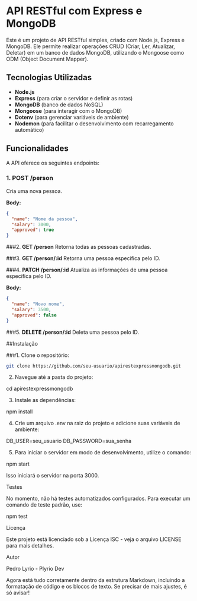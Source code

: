 # API RESTful com Express e MongoDB

Este é um projeto de API RESTful simples, criado com Node.js, Express e MongoDB. Ele permite realizar operações CRUD (Criar, Ler, Atualizar, Deletar) em um banco de dados MongoDB, utilizando o Mongoose como ODM (Object Document Mapper).

## Tecnologias Utilizadas

- **Node.js**
- **Express** (para criar o servidor e definir as rotas)
- **MongoDB** (banco de dados NoSQL)
- **Mongoose** (para interagir com o MongoDB)
- **Dotenv** (para gerenciar variáveis de ambiente)
- **Nodemon** (para facilitar o desenvolvimento com recarregamento automático)

## Funcionalidades

A API oferece os seguintes endpoints:

### 1. **POST /person**
Cria uma nova pessoa.

**Body:**
```json
{
  "name": "Nome da pessoa",
  "salary": 3000,
  "approved": true
}
```

###2. **GET /person**
Retorna todas as pessoas cadastradas.

###3. **GET /person/:id**
Retorna uma pessoa específica pelo ID.

###4. **PATCH /person/:id**
Atualiza as informações de uma pessoa específica pelo ID.

**Body:**
```json
{
  "name": "Novo nome",
  "salary": 3500,
  "approved": false
}
```

###5. **DELETE /person/:id**
Deleta uma pessoa pelo ID.

##Instalação

###1. Clone o repositório:
```bash
git clone https://github.com/seu-usuario/apirestexpressmongodb.git
```

2. Navegue até a pasta do projeto:

cd apirestexpressmongodb


3. Instale as dependências:

npm install


4. Crie um arquivo .env na raiz do projeto e adicione suas variáveis de ambiente:

DB_USER=seu_usuario
DB_PASSWORD=sua_senha


5. Para iniciar o servidor em modo de desenvolvimento, utilize o comando:

npm start

Isso iniciará o servidor na porta 3000.



Testes

No momento, não há testes automatizados configurados. Para executar um comando de teste padrão, use:

npm test

Licença

Este projeto está licenciado sob a Licença ISC - veja o arquivo LICENSE para mais detalhes.

Autor

Pedro Lyrio - Plyrio Dev

Agora está tudo corretamente dentro da estrutura Markdown, incluindo a formatação de código e os blocos de texto. Se precisar de mais ajustes, é só avisar!

